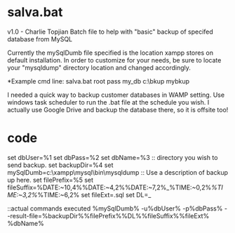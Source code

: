 salva.bat
==========
v1.0 - Charlie Topjian
Batch file to help with "basic" backup of specifed database from MySQL

Currently the mySqlDumb file specified is the location xampp stores on default
installation. In order to customize for your needs, be sure to locate your
 "mysqldump" directory location and changed accordingly.

*Example cmd line: salva.bat root pass my_db c:\bkup mybkup


I needed a quick way to backup customer databases in WAMP setting.
Use windows task scheduler to run the .bat file at the schedule you wish.
I actually use Google Drive and backup the database there, so it is offsite too!

code
==========

set dbUser=%1
set dbPass=%2
set dbName=%3
:: directory you wish to send backup.
set backupDir=%4
set mySqlDumb=c:\xampp\mysql\bin\mysqldump
:: Use a description of backup up here.
set filePrefix=%5
set fileSuffix=%DATE:~10,4%%DATE:~4,2%%DATE:~7,2%_%TIME:~0,2%_%TIME:~3,2%_%TIME:~6,2%
set fileExt=.sql
set DL=_

::actual commands executed
%mySqlDumb% -u%dbUser% -p%dbPass% --result-file=%backupDir%\%filePrefix%%DL%%fileSuffix%%fileExt% %dbName%